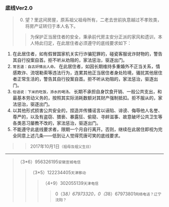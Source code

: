 ### 底线Ver2.0
>0. 望？里这间房屋，原系祖父祖母所有，二老去世前执意越过不孝败类，将房产证转归于本人名下。
>>为保护正当居住者的安全，秉承前代房主安分正派的家风和遗训，本人特此归定，在此居住者必须遵守的底线要求如下：
1. 在此居住者，如有假冒国家机关实行诈骗犯罪的，碰瓷客服讹诈财物的，警告其自行投案自首。拒不听从劝阻的，家法惩治，驱逐出门。
2. `常言道：自古奸情出人命。`
在此居住者，如因长期维持多重婚外不正当关系，情感欺诈、流氓勒索等违法行为，连累其他正当居住者身处险境，骚扰其他居住者正常生活的，警告其自行投案自首。拒不听从劝阻的，家法惩治，驱逐出门。
3. `俗话说：下米的吃饭，添水的喝汤。`
长期不承担自身饮食开销、一般公共支出，和最基本劳动义务的，按照其实际消耗数额对其财产强制抵扣。拒不服从的，家法惩治，驱逐出门。
4. 以其他形式损害公共安全的，捏造并传播谣言以诬陷、诽谤、侮辱他人名誉、尊严的，以及有盗窃、猥亵、暴露狂、偷窥、寻衅滋事、故意破坏公共卫生等各类恶习屡教不改的，家法惩治，驱逐出门。
5. 不能遵守此底线要求者，限期一个月自行离开。否则，继续在此居住即视为完全同意上述几条——低到让人觉得荒唐可笑的底线要求。
>>2017年10月1日`（祖母及祖父生日）`
---
>（3*6）956326195`安徽宣城电信`
>>（3*5）122234405`天津移动`
>>>（4+9）302055139`天津电信`
>>>>0（3*8）67973320，0（3*8）67973801`网络电话？辽宁沈阳？`